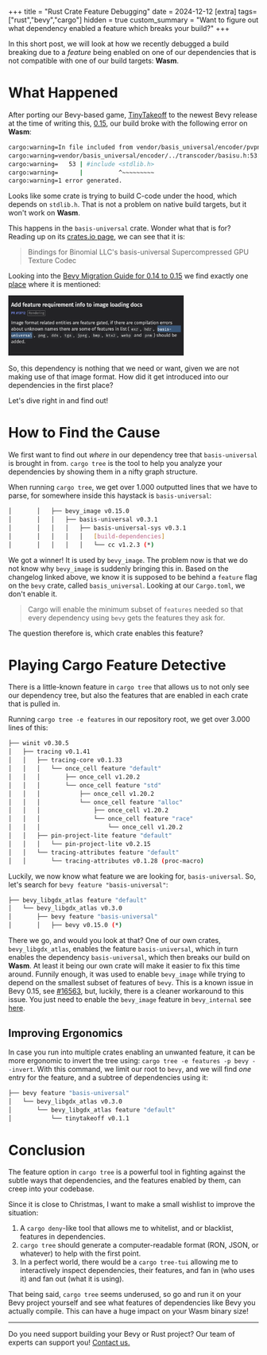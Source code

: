 +++
title = "Rust Crate Feature Debugging"
date = 2024-12-12
[extra]
tags=["rust","bevy","cargo"] 
hidden = true
custom_summary = "Want to figure out what dependency enabled a feature which breaks your build?"
+++

In this short post, we will look at how we recently debugged a build breaking due to a *feature* being enabled on one of our dependencies that is not compatible with one of our build targets: **Wasm**.

# What Happened

After porting our Bevy-based game, [TinyTakeoff](https://tinytakeoff.com) to the newest Bevy release at the time of writing this, [0.15](https://bevyengine.org/news/bevy-0-15/), our build broke with the following error on **Wasm**:

```sh
cargo:warning=In file included from vendor/basis_universal/encoder/pvpngreader.cpp:14:
cargo:warning=vendor/basis_universal/encoder/../transcoder/basisu.h:53:10: fatal error: 'stdlib.h' file not found
cargo:warning=   53 | #include <stdlib.h>
cargo:warning=      |          ^~~~~~~~~~
cargo:warning=1 error generated.
```

Looks like some crate is trying to build C-code under the hood, which depends on `stdlib.h`. That is not a problem on native build targets, but it won't work on **Wasm**. 

This happens in the `basis-universal` crate. Wonder what that is for? Reading up on its [crates.io page](https://crates.io/crates/basis-universal), we can see that it is:

> Bindings for Binomial LLC's basis-universal Supercompressed GPU Texture Codec

Looking into the [Bevy Migration Guide for 0.14 to 0.15](https://bevyengine.org/learn/migration-guides/0-14-to-0-15) we find exactly one [place](https://bevyengine.org/learn/migration-guides/0-14-to-0-15/#add-feature-requirement-info-to-image-loading-docs) where it is mentioned:

<img src="screen1.png" alt="changelog screenshot" class="centered" style="max-width: 70%"/>

So, this dependency is nothing that we need or want, given we are not making use of that image format. How did it get introduced into our dependencies in the first place?

Let's dive right in and find out!

# How to Find the Cause

We first want to find out _where_ in our dependency tree that `basis-universal` is brought in from. `cargo tree` is the tool to help you analyze your dependencies by showing them in a nifty graph structure. 

When running `cargo tree`, we get over 1.000 outputted lines that we have to parse, for somewhere inside this haystack is `basis-universal`:

```sh
│       │   ├── bevy_image v0.15.0
│       │   │   ├── basis-universal v0.3.1
│       │   │   │   ├── basis-universal-sys v0.3.1
│       │   │   │   │   [build-dependencies]
│       │   │   │   │   └── cc v1.2.3 (*)
```

We got a winner! It is used by `bevy_image`. The problem now is that we do not know why `bevy_image` is suddenly bringing this in. Based on the changelog linked above, we know it is supposed to be behind a `feature` flag on the `bevy` crate, called `basis_universal`. Looking at our `Cargo.toml`, we don't enable it.

> Cargo will enable the minimum subset of `features` needed so that every dependency using `bevy` gets the features they ask for.

The question therefore is, which crate enables this feature?

# Playing Cargo Feature Detective

There is a little-known feature in `cargo tree` that allows us to not only see our dependency tree, but also the features that are enabled in each crate that is pulled in. 

Running `cargo tree -e features` in our repository root, we get over 3.000 lines of this:

```sh
├── winit v0.30.5
│   ├── tracing v0.1.41
│   │   ├── tracing-core v0.1.33
│   │   │   └── once_cell feature "default"
│   │   │       ├── once_cell v1.20.2
│   │   │       └── once_cell feature "std"
│   │   │           ├── once_cell v1.20.2
│   │   │           └── once_cell feature "alloc"
│   │   │               ├── once_cell v1.20.2
│   │   │               └── once_cell feature "race"
│   │   │                   └── once_cell v1.20.2
│   │   ├── pin-project-lite feature "default"
│   │   │   └── pin-project-lite v0.2.15
│   │   └── tracing-attributes feature "default"
│   │       └── tracing-attributes v0.1.28 (proc-macro)
```

Luckily, we now know what feature we are looking for, `basis-universal`. So, let's search for `bevy feature "basis-universal"`:

```sh
├── bevy_libgdx_atlas feature "default"
│   └── bevy_libgdx_atlas v0.3.0
│       ├── bevy feature "basis-universal"
│       │   ├── bevy v0.15.0 (*)
```

There we go, and would you look at that? One of our own crates, `bevy_libgdx_atlas`, enables the feature `basis-universal`, which in turn enables the dependency `basis-universal`, which then breaks our build on **Wasm**. At least it being our own crate will make it easier to fix this time around. Funnily enough, it was used to enable `bevy_image` while trying to depend on the smallest subset of features of `bevy`. This is a known issue in Bevy 0.15, see [#16563](https://github.com/bevyengine/bevy/issues/16563), but, luckily, there is a cleaner workaround to this issue. You just need to enable the `bevy_image` feature in `bevy_internal` see [here](https://github.com/rustunit/bevy_libgdx_atlas/commit/20cb2e99ef8dd696dfbbff3ef120591cae82703b).

## Improving Ergonomics

In case you run into multiple crates enabling an unwanted feature, it can be more ergonomic to invert the tree using: `cargo tree -e features -p bevy --invert`.
With this command, we limit our root to `bevy`, and we will find *one* entry for the feature, and a subtree of dependencies using it:

```sh
├── bevy feature "basis-universal"
│   └── bevy_libgdx_atlas v0.3.0
│       └── bevy_libgdx_atlas feature "default"
│           └── tinytakeoff v0.1.1
```

# Conclusion

The feature option in `cargo tree` is a powerful tool in fighting against the subtle ways that dependencies, and the features enabled by them, can creep into your codebase.

Since it is close to Christmas, I want to make a small wishlist to improve the situation:

1. A `cargo deny`-like tool that allows me to whitelist, and or blacklist, features in dependencies.
2. `cargo tree` should generate a computer-readable format (RON, JSON, or whatever) to help with the first point.
3. In a perfect world, there would be a `cargo tree-tui` allowing me to interactively inspect dependencies, their features, and fan in (who uses it) and fan out (what it is using).

That being said, `cargo tree` seems underused, so go and run it on your Bevy project yourself and see what features of dependencies like Bevy you actually compile. This can have a huge impact on your Wasm binary size!

---

Do you need support building your Bevy or Rust project? Our team of experts can support you! [Contact us.](@/contact.md)
